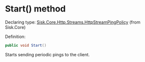 <!--

Copyrights 2023 Sisk Framework - CypherPotato
Published under MIT license

!!! DO NOT EDIT THIS FILE !!!
This file was generated by a tool in the Sisk package. To edit the information in this documentation,
edit the XML documentation present in the Sisk source code.

-->


# Start() method

Declaring type: [Sisk.Core.Http.Streams.HttpStreamPingPolicy](/read?q=/contents/spec/Sisk.Core.Http.Streams.HttpStreamPingPolicy.md) (from Sisk.Core)


Definition:

```cs
public void Start()
```

Starts sending periodic pings to the client.

